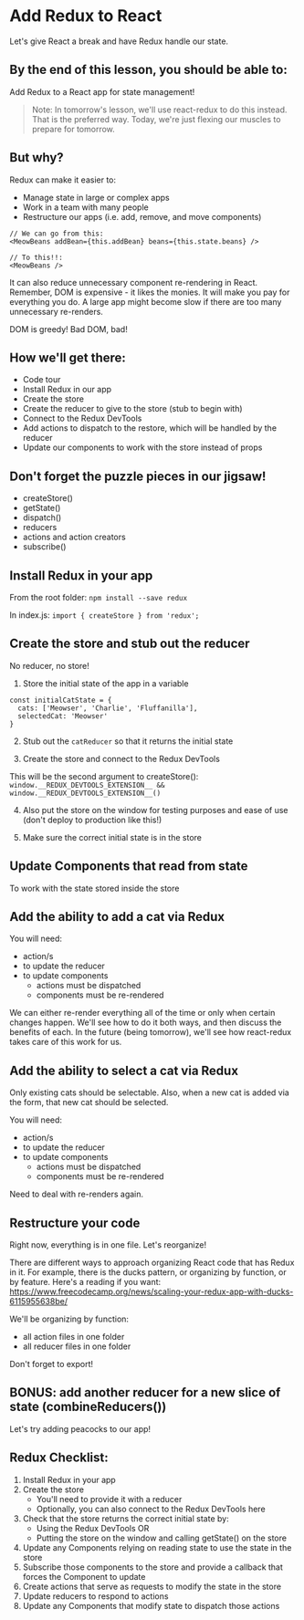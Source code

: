 # Add Redux to React
Let's give React a break and have Redux handle our state.

## By the end of this lesson, you should be able to:
Add Redux to a React app for state management! 

> Note: In tomorrow's lesson, we'll use react-redux to do this instead. That is the preferred way. Today, we're just flexing our muscles to prepare for tomorrow.

## But why?
Redux can make it easier to:
- Manage state in large or complex apps
- Work in a team with many people
- Restructure our apps (i.e. add, remove, and move components)

```
// We can go from this:
<MeowBeans addBean={this.addBean} beans={this.state.beans} />

// To this!!:
<MeowBeans />
```

It can also reduce unnecessary component re-rendering in React. Remember, DOM is expensive - it likes the monies. It will make you pay for everything you do. A large app might become slow if there are too many unnecessary re-renders.

DOM is greedy! Bad DOM, bad!

## How we'll get there:
- Code tour
- Install Redux in our app
- Create the store
- Create the reducer to give to the store (stub to begin with)
- Connect to the Redux DevTools
- Add actions to dispatch to the restore, which will be handled by the reducer
- Update our components to work with the store instead of props

## Don't forget the puzzle pieces in our jigsaw!
- createStore()
- getState()
- dispatch()
- reducers
- actions and action creators
- subscribe()

## Install Redux in your app
From the root folder: `npm install --save redux`

In index.js: `import { createStore } from 'redux';`

## Create the store and stub out the reducer
No reducer, no store!

1. Store the initial state of the app in a variable
```
const initialCatState = {
  cats: ['Meowser', 'Charlie', 'Fluffanilla'],
  selectedCat: 'Meowser'
}
```

2. Stub out the `catReducer` so that it returns the initial state

3. Create the store and connect to the Redux DevTools

This will be the second argument to createStore():
`window.__REDUX_DEVTOOLS_EXTENSION__ && window.__REDUX_DEVTOOLS_EXTENSION__()`

4. Also put the store on the window for testing purposes and ease of use (don't deploy to production like this!)

5. Make sure the correct initial state is in the store

## Update Components that read from state
To work with the state stored inside the store

## Add the ability to add a cat via Redux
You will need:
- action/s
- to update the reducer
- to update components
    - actions must be dispatched
    - components must be re-rendered

We can either re-render everything all of the time or only when certain changes happen. We'll see how to do it both ways, and then discuss the benefits of each. In the future (being tomorrow), we'll see how react-redux takes care of this work for us.

## Add the ability to select a cat via Redux
Only existing cats should be selectable. Also, when a new cat is added via the form, that new cat should be selected.

You will need:
- action/s
- to update the reducer
- to update components
    - actions must be dispatched
    - components must be re-rendered

Need to deal with re-renders again.

## Restructure your code
Right now, everything is in one file. Let's reorganize!

There are different ways to approach organizing React code that has Redux in it. For example, there is the ducks pattern, or organizing by function, or by feature. Here's a reading if you want: https://www.freecodecamp.org/news/scaling-your-redux-app-with-ducks-6115955638be/

We'll be organizing by function:
- all action files in one folder
- all reducer files in one folder

Don't forget to export!

## BONUS: add another reducer for a new slice of state (combineReducers())
Let's try adding peacocks to our app!

## Redux Checklist:
1. Install Redux in your app
2. Create the store
    - You'll need to provide it with a reducer
    - Optionally, you can also connect to the Redux DevTools here
3. Check that the store returns the correct initial state by:
    - Using the Redux DevTools OR
    - Putting the store on the window and calling getState() on the store
4. Update any Components relying on reading state to use the state in the store
5. Subscribe those components to the store and provide a callback that forces the Component to update
6. Create actions that serve as requests to modify the state in the store
7. Update reducers to respond to actions
8. Update any Components that modify state to dispatch those actions
